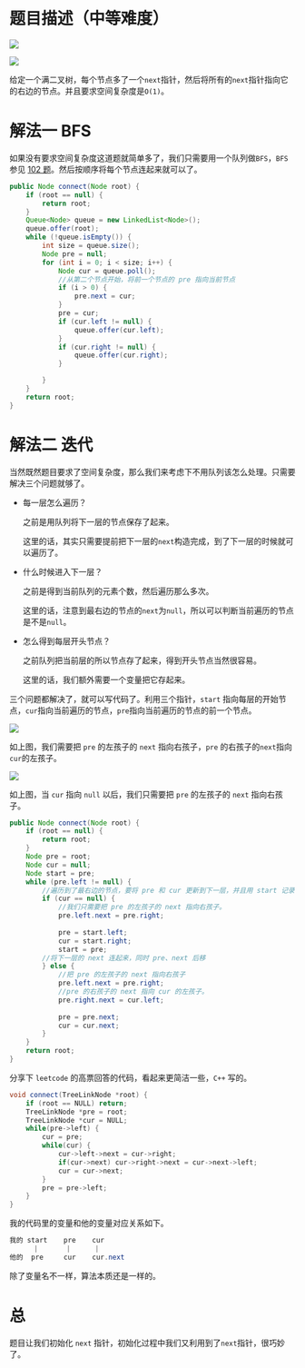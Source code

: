 # 题目描述（中等难度）

![](https://windliang.oss-cn-beijing.aliyuncs.com/116.jpg)

![](https://windliang.oss-cn-beijing.aliyuncs.com/116_2.jpg)

给定一个满二叉树，每个节点多了一个`next`指针，然后将所有的`next`指针指向它的右边的节点。并且要求空间复杂度是`O(1)`。

# 解法一 BFS

如果没有要求空间复杂度这道题就简单多了，我们只需要用一个队列做`BFS`，`BFS`参见 [102 题](<https://leetcode.wang/leetcode-102-Binary-Tree-Level-Order-Traversal.html>)。然后按顺序将每个节点连起来就可以了。

```java
public Node connect(Node root) {
    if (root == null) {
        return root;
    }
    Queue<Node> queue = new LinkedList<Node>();
    queue.offer(root);
    while (!queue.isEmpty()) {
        int size = queue.size();
        Node pre = null;
        for (int i = 0; i < size; i++) {
            Node cur = queue.poll();
            //从第二个节点开始，将前一个节点的 pre 指向当前节点
            if (i > 0) {
                pre.next = cur;
            }
            pre = cur;
            if (cur.left != null) {
                queue.offer(cur.left);
            }
            if (cur.right != null) {
                queue.offer(cur.right);
            }

        }
    }
    return root;
}
```

# 解法二 迭代

当然既然题目要求了空间复杂度，那么我们来考虑下不用队列该怎么处理。只需要解决三个问题就够了。

* 每一层怎么遍历？

  之前是用队列将下一层的节点保存了起来。

  这里的话，其实只需要提前把下一层的`next`构造完成，到了下一层的时候就可以遍历了。

* 什么时候进入下一层？

  之前是得到当前队列的元素个数，然后遍历那么多次。

  这里的话，注意到最右边的节点的`next`为`null`，所以可以判断当前遍历的节点是不是`null`。

* 怎么得到每层开头节点？

  之前队列把当前层的所以节点存了起来，得到开头节点当然很容易。

  这里的话，我们额外需要一个变量把它存起来。

三个问题都解决了，就可以写代码了。利用三个指针，`start` 指向每层的开始节点，`cur`指向当前遍历的节点，`pre`指向当前遍历的节点的前一个节点。

![](https://windliang.oss-cn-beijing.aliyuncs.com/116_3.jpg)

如上图，我们需要把 `pre` 的左孩子的 `next` 指向右孩子，`pre` 的右孩子的`next`指向`cur`的左孩子。

![](https://windliang.oss-cn-beijing.aliyuncs.com/116_4.jpg)

如上图，当 `cur` 指向 `null` 以后，我们只需要把 `pre` 的左孩子的 `next` 指向右孩子。

```java
public Node connect(Node root) {
    if (root == null) {
        return root;
    }
    Node pre = root;
    Node cur = null;
    Node start = pre;
    while (pre.left != null) {
        //遍历到了最右边的节点，要将 pre 和 cur 更新到下一层，并且用 start 记录
        if (cur == null) {
            //我们只需要把 pre 的左孩子的 next 指向右孩子。
            pre.left.next = pre.right;
            
            pre = start.left;
            cur = start.right;
            start = pre;
        //将下一层的 next 连起来，同时 pre、next 后移
        } else {
            //把 pre 的左孩子的 next 指向右孩子
            pre.left.next = pre.right;
            //pre 的右孩子的 next 指向 cur 的左孩子。
            pre.right.next = cur.left;
            
            pre = pre.next;
            cur = cur.next;
        }
    }
    return root;
}
```

分享下 `leetcode` 的高票回答的代码，看起来更简洁一些，`C++`  写的。

```C++
void connect(TreeLinkNode *root) {
    if (root == NULL) return;
    TreeLinkNode *pre = root;
    TreeLinkNode *cur = NULL;
    while(pre->left) {
        cur = pre;
        while(cur) {
            cur->left->next = cur->right;
            if(cur->next) cur->right->next = cur->next->left;
            cur = cur->next;
        }
        pre = pre->left;
    }
}
```

我的代码里的变量和他的变量对应关系如下。

```java
我的 start    pre    cur
      |       |      |
他的  pre     cur    cur.next
```

除了变量名不一样，算法本质还是一样的。

# 总

题目让我们初始化 `next` 指针，初始化过程中我们又利用到了`next`指针，很巧妙了。